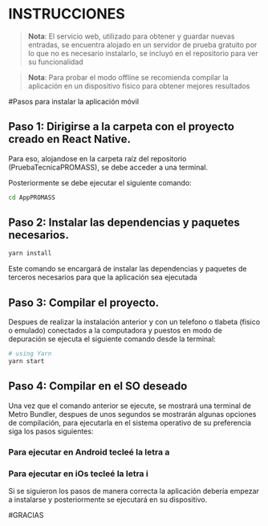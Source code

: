 # INSTRUCCIONES

>**Nota**: El servicio web, utilizado para obtener y guardar nuevas entradas, se encuentra alojado en un servidor de prueba gratuito
por lo que no es necesario instalarlo, se incluyó en el repositorio para ver su funcionalidad

>**Nota**: Para probar el modo offline se recomienda compilar la aplicación en un dispositivo fisico para obtener mejores resultados

#Pasos para instalar la aplicación móvil
## Paso 1: Dirigirse a la carpeta con el proyecto creado en React Native.

Para eso, alojandose en la carpeta raíz del repositorio (PruebaTecnicaPROMASS), se debe acceder a una terminal.

Posteriormente se debe ejecutar el siguiente comando:

```bash
cd AppPROMASS
```
## Paso 2: Instalar las dependencias y paquetes necesarios.


```bash
yarn install
```
Este comando se encargará de instalar las dependencias y paquetes de terceros necesarios para que la aplicación sea ejecutada

## Paso 3: Compilar el proyecto.

Despues de realizar la instalación anterior y con un telefono o tlabeta (fisico o emulado) conectados a la computadora y puestos en modo de depuración se ejecuta el siguiente comando desde la terminal:

```bash
# using Yarn
yarn start
```

## Paso 4: Compilar en el SO deseado

Una vez que el comando anterior se ejecute, se mostrará una terminal de Metro Bundler, despues de unos segundos se mostrarán algunas opciones de compilación, para ejecutarla en el sistema operativo de su preferencia siga los pasos siguientes:

### Para ejecutar en Android tecleé la letra a
### Para ejecutar en iOs tecleé la letra i


Si se siguieron los pasos de manera correcta la aplicación debería empezar a instalarse y posteriormente se ejecutará en su dispositivo.

#GRACIAS